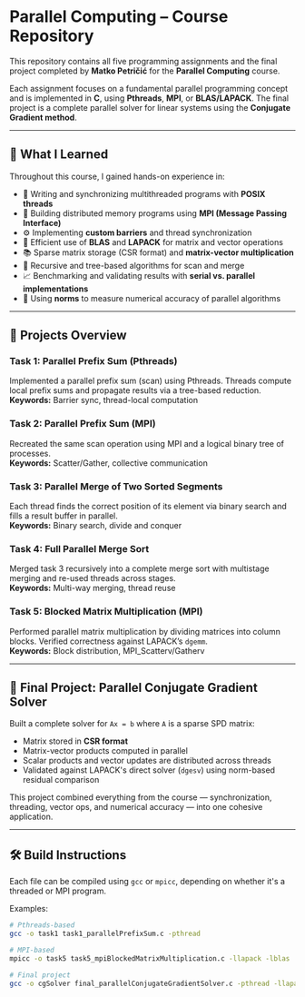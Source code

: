 # Parallel Computing – Course Repository

This repository contains all five programming assignments and the final project completed by **Matko Petričić** for the **Parallel Computing** course.

Each assignment focuses on a fundamental parallel programming concept and is implemented in **C**, using **Pthreads**, **MPI**, or **BLAS/LAPACK**. The final project is a complete parallel solver for linear systems using the **Conjugate Gradient method**.

---

## 📘 What I Learned

Throughout this course, I gained hands-on experience in:

- 🧵 Writing and synchronizing multithreaded programs with **POSIX threads**
- 📡 Building distributed memory programs using **MPI (Message Passing Interface)**
- ⚙️ Implementing **custom barriers** and thread synchronization
- 🧮 Efficient use of **BLAS** and **LAPACK** for matrix and vector operations
- 📚 Sparse matrix storage (CSR format) and **matrix-vector multiplication**
- 🔄 Recursive and tree-based algorithms for scan and merge
- 📈 Benchmarking and validating results with **serial vs. parallel implementations**
- 🧪 Using **norms** to measure numerical accuracy of parallel algorithms

---

## 🧠 Projects Overview

### Task 1: Parallel Prefix Sum (Pthreads)
Implemented a parallel prefix sum (scan) using Pthreads. Threads compute local prefix sums and propagate results via a tree-based reduction.  
**Keywords:** Barrier sync, thread-local computation

### Task 2: Parallel Prefix Sum (MPI)
Recreated the same scan operation using MPI and a logical binary tree of processes.  
**Keywords:** Scatter/Gather, collective communication

### Task 3: Parallel Merge of Two Sorted Segments
Each thread finds the correct position of its element via binary search and fills a result buffer in parallel.  
**Keywords:** Binary search, divide and conquer

### Task 4: Full Parallel Merge Sort
Merged task 3 recursively into a complete merge sort with multistage merging and re-used threads across stages.  
**Keywords:** Multi-way merging, thread reuse

### Task 5: Blocked Matrix Multiplication (MPI)
Performed parallel matrix multiplication by dividing matrices into column blocks. Verified correctness against LAPACK’s `dgemm`.  
**Keywords:** Block distribution, MPI_Scatterv/Gatherv

---

## 🔴 Final Project: Parallel Conjugate Gradient Solver

Built a complete solver for `Ax = b` where `A` is a sparse SPD matrix:

- Matrix stored in **CSR format**
- Matrix-vector products computed in parallel
- Scalar products and vector updates are distributed across threads
- Validated against LAPACK's direct solver (`dgesv`) using norm-based residual comparison

This project combined everything from the course — synchronization, threading, vector ops, and numerical accuracy — into one cohesive application.

---

## 🛠️ Build Instructions

Each file can be compiled using `gcc` or `mpicc`, depending on whether it's a threaded or MPI program.

Examples:
```bash
# Pthreads-based
gcc -o task1 task1_parallelPrefixSum.c -pthread

# MPI-based
mpicc -o task5 task5_mpiBlockedMatrixMultiplication.c -llapack -lblas

# Final project
gcc -o cgSolver final_parallelConjugateGradientSolver.c -pthread -llapack -lblas

